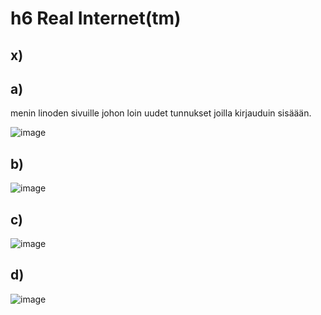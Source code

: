 # h6 Real Internet(tm)

## x)


## a)

menin linoden sivuille johon loin uudet tunnukset joilla kirjauduin sisäään. 

![image](https://user-images.githubusercontent.com/112497423/217285617-3df29965-e497-4ddc-971d-6a4a50545298.png)


## b)

![image](https://user-images.githubusercontent.com/112497423/217326734-fbaeeea1-b8d4-4b25-9b9c-16512e6e6503.png)


## c)


![image](https://user-images.githubusercontent.com/112497423/217325901-9362e08e-4fc5-4712-8995-f0bf2f6c2d81.png)

## d)


![image](https://user-images.githubusercontent.com/112497423/217315018-18d874c4-7a16-4912-9e43-3dd01d77cd19.png)
